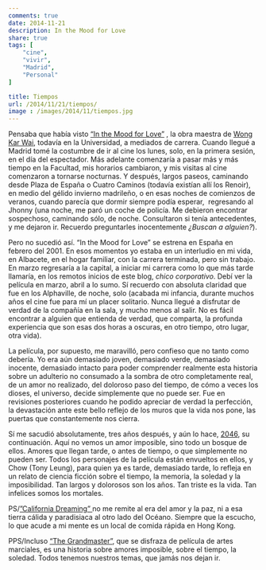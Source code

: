 ```yaml
---
comments: true
date: 2014-11-21
description: In the Mood for Love
share: true
tags: [
    "cine",
    "vivir",
	"Madrid",
	"Personal"
]

title: Tiempos
url: /2014/11/21/tiempos/
image : /images/2014/11/tiempos.jpg
---
```


Pensaba que había visto <a href="http://youtu.be/23oBMOvt85o">“In the Mood for Love”</a> , la obra maestra de <a href="http://es.wikipedia.org/wiki/Wong_Kar-wai">Wong Kar Wai</a>, todavía en la Universidad, a mediados de carrera. Cuando llegué a Madrid tomé la costumbre de ir al cine los lunes, solo, en la primera sesión, en el día del espectador. Más adelante comenzaría a pasar más y más tiempo en la Facultad, mis horarios cambiaron, y mis visitas al cine comenzaron a tornarse nocturnas. Y después, largos paseos, caminando desde Plaza de España o Cuatro Caminos (todavía existían allí los Renoir), en medio del gélido invierno madrileño, o en esas noches de comienzos de veranos, cuando parecía que dormir siempre podía esperar,  regresando al Jhonny (una noche, me paró un coche de policía. Me debieron encontrar sospechoso, caminando sólo, de noche. Consultaron si tenía antecedentes, y me dejaron ir. Recuerdo preguntarles inocentemente <em>¿Buscan a alguien?</em>).</p>

Pero no sucedió así. “In the Mood for Love” se estrena en España en febrero del 2001. En esos momentos yo estaba en un interludio en mi vida, en Albacete, en el hogar familiar, con la carrera terminada, pero sin trabajo. En marzo regresaría a la capital, a iniciar mi carrera como lo que más tarde llamaría, en los remotos inicios de este blog, <em>chico corporativo</em>. Debí ver la película en marzo, abril a lo sumo. Sí recuerdo con absoluta claridad que fue en los Alphaville, de noche, solo (acabada mi infancia, durante muchos años el cine fue para mí un placer solitario. Nunca llegué a disfrutar de verdad de la compañía en la sala, y mucho menos al salir. No es fácil encontrar a alguien que entienda de verdad, que comparta, la profunda experiencia que son esas dos horas a oscuras, en otro tiempo, otro lugar, otra vida).

La película, por supuesto, me maravilló, pero confieso que no tanto como debería. Yo era aún demasiado joven, demasiado verde, demasiado inocente, demasiado intacto para poder comprender realmente esta historia sobre un adulterio no consumado a la sombra de otro completamente real, de un amor no realizado, del doloroso paso del tiempo, de cómo a veces los dioses, el universo, decide simplemente que no puede ser. Fue en revisiones posteriores cuando he podido apreciar de verdad la perfección, la devastación ante este bello reflejo de los muros que la vida nos pone, las puertas que constantemente nos cierra.

Sí me sacudió absolutamente, tres años después, y aún lo hace, <a href="http://youtu.be/F-J0P9K9BJc">2046</a>, su continuación. Aquí no vemos un amor imposible, sino todo un bosque de ellos. Amores que llegan tarde, o antes de tiempo, o que simplemente no pueden ser. Todos los personajes de la película están envueltos en ellos, y Chow (Tony Leung), para quien ya es tarde, demasiado tarde, lo refleja en un relato de ciencia ficción sobre el tiempo, la memoria, la soledad y la imposibilidad. Tan largos y dolorosos son los años. Tan triste es la vida. Tan infelices somos los mortales.

PS/<a href="http://youtu.be/IAH-0GKvIrM">”California Dreaming” </a>no me remite al era del amor y la paz, ni a esa tierra cálida y paradisiaca al otro lado del Océano. Siempre que la escucho, lo que acude a mi mente es un local de comida rápida en Hong Kong.</p>
<p>PPS/Incluso <a href="http://youtu.be/uC5amKLgnFU">“The Grandmaster”</a>, que se disfraza de película de artes marciales, es una historia sobre amores imposible, sobre el tiempo, la soledad. Todos tenemos nuestros temas, que jamás nos dejan ir.